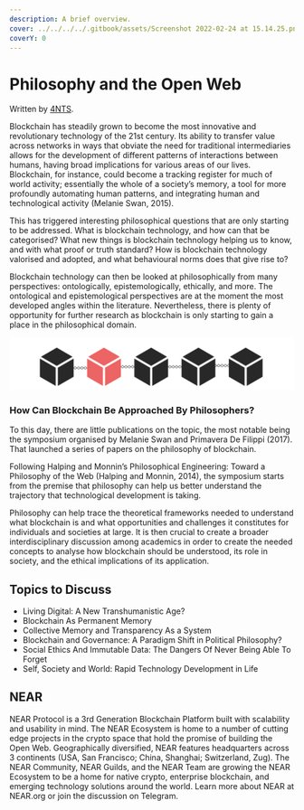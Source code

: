 ```yaml
---
description: A brief overview.
cover: ../../../../.gitbook/assets/Screenshot 2022-02-24 at 15.14.25.png
coverY: 0
---
```


# Philosophy and the Open Web

Written by [4NTS](https://nearguilds.com/documentation/).&#x20;

Blockchain has steadily grown to become the most innovative and revolutionary technology of the 21st century. Its ability to transfer value across networks in ways that obviate the need for traditional intermediaries allows for the development of different patterns of interactions between humans, having broad implications for various areas of our lives. Blockchain, for instance, could become a tracking register for much of world activity; essentially the whole of a society’s memory, a tool for more profoundly automating human patterns, and integrating human and technological activity (Melanie Swan, 2015).&#x20;

This has triggered interesting philosophical questions that are only starting to be addressed. What is blockchain technology, and how can that be categorised? What new things is blockchain technology helping us to know, and with what proof or truth standard? How is blockchain technology valorised and adopted, and what behavioural norms does that give rise to?

Blockchain technology can then be looked at philosophically from many perspectives: ontologically, epistemologically, ethically, and more. The ontological and epistemological perspectives are at the moment the most developed angles within the literature. Nevertheless, there is plenty of opportunity for further research as blockchain is only starting to gain a place in the philosophical domain.

![](<../../../../.gitbook/assets/Screenshot 2022-02-24 at 14.53.11.png>)

### How Can Blockchain Be Approached By Philosophers?

To this day, there are little publications on the topic, the most notable being the symposium organised by Melanie Swan and Primavera De Filippi (2017). That launched a series of papers on the philosophy of blockchain.&#x20;

Following Halping and Monnin’s Philosophical Engineering: Toward a Philosophy of the Web (Halping and Monnin, 2014), the symposium starts from the premise that philosophy can help us better understand the trajectory that technological development is taking.&#x20;

Philosophy can help trace the theoretical frameworks needed to understand what blockchain is and what opportunities and challenges it constitutes for individuals and societies at large. It is then crucial to create a broader interdisciplinary discussion among academics in order to create the needed concepts to analyse how blockchain should be understood, its role in society, and the ethical implications of its application.

## Topics to Discuss

* Living Digital: A New Transhumanistic Age?&#x20;
* Blockchain As Permanent Memory&#x20;
* Collective Memory and Transparency As a System&#x20;
* Blockchain and Governance: A Paradigm Shift in Political Philosophy?&#x20;
* Social Ethics And Immutable Data: The Dangers Of Never Being Able To Forget
* Self, Society and World: Rapid Technology Development in Life

## NEAR&#x20;

NEAR Protocol is a 3rd Generation Blockchain Platform built with scalability and usability in mind. The NEAR Ecosystem is home to a number of cutting edge projects in the crypto space that hold the promise of building the Open Web. Geographically diversified, NEAR features headquarters across 3 continents (USA, San Francisco; China, Shanghai; Switzerland, Zug). The NEAR Community, NEAR Guilds, and the NEAR Team are growing the NEAR Ecosystem to be a home for native crypto, enterprise blockchain, and emerging technology solutions around the world. Learn more about NEAR at NEAR.org or join the discussion on Telegram.
